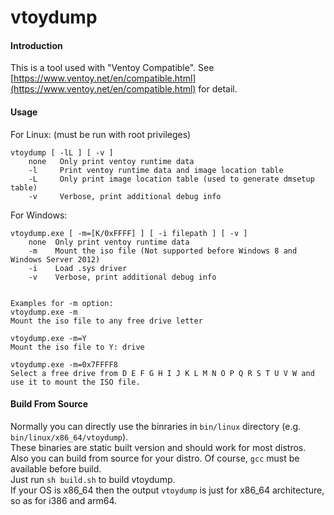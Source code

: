 # vtoydump

#### Introduction
This is a tool used with "Ventoy Compatible". See [https://www.ventoy.net/en/compatible.html](https://www.ventoy.net/en/compatible.html) for detail.

#### Usage
For Linux:  (must be run with root privileges)
```
vtoydump [ -lL ] [ -v ]  
    none   Only print ventoy runtime data  
    -l     Print ventoy runtime data and image location table  
    -L     Only print image location table (used to generate dmsetup table)  
    -v     Verbose, print additional debug info  
```

  
For Windows:  
```
vtoydump.exe [ -m=[K/0xFFFF] ] [ -i filepath ] [ -v ]  
    none  Only print ventoy runtime data  
    -m    Mount the iso file (Not supported before Windows 8 and Windows Server 2012)  
    -i    Load .sys driver  
    -v    Verbose, print additional debug info 


Examples for -m option:
vtoydump.exe -m
Mount the iso file to any free drive letter

vtoydump.exe -m=Y
Mount the iso file to Y: drive

vtoydump.exe -m=0x7FFFF8
Select a free drive from D E F G H I J K L M N O P Q R S T U V W and use it to mount the ISO file.

```

#### Build From Source
Normally you can directly use the binraries in `bin/linux` directory (e.g. `bin/linux/x86_64/vtoydump`).  
These binaries are static built version and should work for most distros.  
Also you can build from source for your distro. Of course, `gcc` must be available before build.  
Just run `sh build.sh` to build vtoydump.   
If your OS is x86_64 then the output `vtoydump` is just for x86_64 architecture, so as for i386 and arm64.  


